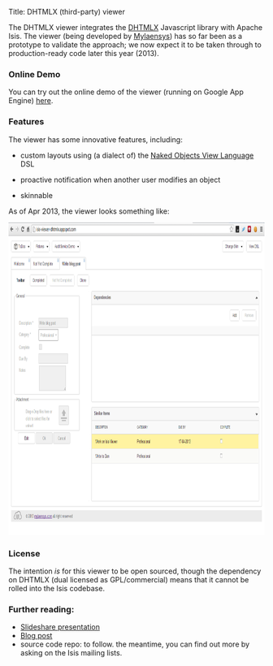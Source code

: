 Title: DHTMLX (third-party) viewer

The DHTMLX viewer integrates the [DHTMLX](http://dhtmlx.com) Javascript library with Apache Isis.  The viewer (being developed by [Mylaensys](http://www.mylaensys.com/)) has so far been as a prototype to validate the approach; we now expect it to be taken through to production-ready code later this year (2013).

### Online Demo

You can try out the online demo of the viewer (running on Google App Engine) [here](http://isis-viewer-dhtmlx.appspot.com).  

### Features

The viewer has some innovative features, including:

* custom layouts using (a dialect of) the [Naked Objects View Language](http://www.slideshare.net/marciusbrandao/naked-objects-view-languageinfo-brasil) DSL

* proactive notification when another user modifies an object

* skinnable

As of Apr 2013, the viewer looks something like:

<img src="images/isis-dhtmlx-viewer-screenshot-01.png" width="960" height="616"></img>


### License

The intention *is* for this viewer to be open sourced, though the dependency on DHTMLX (dual licensed as GPL/commercial) means that it cannot be rolled into the Isis codebase.

### Further reading:

- [Slideshare presentation](http://www.slideshare.net/mylaensys/dhtmlx-isis-viewer)
- [Blog post](http://blog.mylaensys.com/2013/04/isis-viewer-dhtmlx-preview.html)
- source code repo: to follow.  the meantime, you can find out more by asking on the Isis mailing lists.
